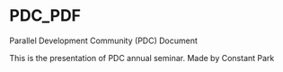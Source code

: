 # PDC_PDF
Parallel Development Community (PDC) Document 

This is the presentation of PDC annual seminar.
Made by Constant Park
